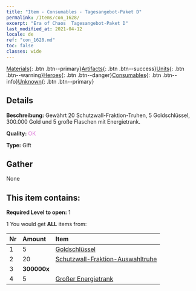 ```yaml
---
title: "Item - Consumables - Tagesangebot-Paket D"
permalink: /Items/con_1628/
excerpt: "Era of Chaos  Tagesangebot-Paket D"
last_modified_at: 2021-04-12
locale: de
ref: "con_1628.md"
toc: false
classes: wide
---
```

 [Materials](/de/Items/){: .btn .btn--primary}[Artifacts](/de/Items/Artifacts/){: .btn .btn--success}[Units](/de/Items/Units/){: .btn .btn--warning}[Heroes](/de/Items/Heroes/){: .btn .btn--danger}[Consumables](/de/Items/Consumables/){: .btn .btn--info}[Unknown](/de/Items/Unknown/){: .btn .btn--primary}

## Details
 **Beschreibung:** Gewährt 20 Schutzwall-Fraktion-Truhen, 5 Goldschlüssel, 300.000 Gold und 5 große Flaschen mit Energietrank.

 **Quality:** <span style="color: #DA70D6">OK</span>

 **Type:** Gift

## Gather

  None

## This item contains:

 **Required Level to open:** 1

 1 You would get **ALL** items  from:

  | Nr | Amount |     Item    |
  |:---|:-------|:------------|
  | 1 | 5 | [Goldschlüssel](/de/Items/con_783/) | 
  | 2 | 20 | [Schutzwall-Fraktion-Auswahltruhe](/de/Items/con_1624/) | 
  | 3 |  **300000x** | <i class="fas fa-coins"/> |  | 
  | 4 | 5 | [Großer Energietrank](/de/Items/con_706/) | 
